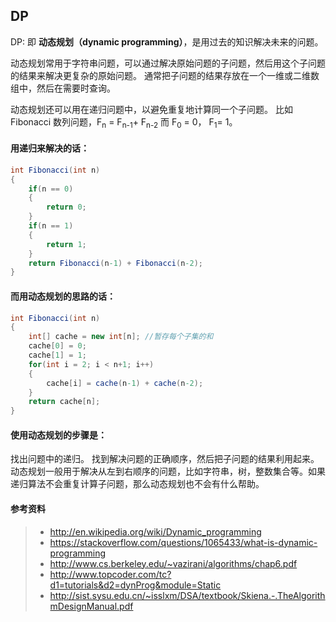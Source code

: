 ## DP

DP: 即 **动态规划（dynamic programming）**，是用过去的知识解决未来的问题。

动态规划常用于字符串问题，可以通过解决原始问题的子问题，然后用这个子问题的结果来解决更复杂的原始问题。 
通常把子问题的结果存放在一个一维或二维数组中，然后在需要时查询。

动态规划还可以用在递归问题中，以避免重复地计算同一个子问题。 
比如 Fibonacci 数列问题，F<sub>n</sub> = F<sub>n-1</sub>+ F<sub>n-2</sub> 而 F<sub>0</sub> = 0， F<sub>1</sub>= 1。 

#### 用递归来解决的话：

```C#
int Fibonacci(int n)
{
    if(n == 0)
    {
        return 0;
    }
    if(n == 1)
    {
        return 1;
    }
    return Fibonacci(n-1) + Fibonacci(n-2);
}
```

#### 而用动态规划的思路的话：
``` C#
int Fibonacci(int n)
{
    int[] cache = new int[n]; //暂存每个子集的和
    cache[0] = 0;
    cache[1] = 1;
    for(int i = 2; i < n+1; i++)
    {
        cache[i] = cache(n-1) + cache(n-2);
    } 
    return cache[n];
}
```

#### 使用动态规划的步骤是：

找出问题中的递归。
找到解决问题的正确顺序，然后把子问题的结果利用起来。 
动态规划一般用于解决从左到右顺序的问题，比如字符串，树，整数集合等。如果递归算法不会重复计算子问题，那么动态规划也不会有什么帮助。

#### 参考资料
> - http://en.wikipedia.org/wiki/Dynamic_programming
> - https://stackoverflow.com/questions/1065433/what-is-dynamic-programming 
> - http://www.cs.berkeley.edu/~vazirani/algorithms/chap6.pdf 
> - http://www.topcoder.com/tc?d1=tutorials&d2=dynProg&module=Static 
> - http://sist.sysu.edu.cn/~isslxm/DSA/textbook/Skiena.-.TheAlgorithmDesignManual.pdf
